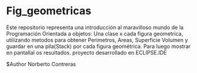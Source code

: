 # Fig_geometricas
Este repositorio  representa una introducción al maravilloso mundo de la Programación Orientada a objetos:
Una clase x cada  figura geometrica, utilizando metodos para obtener Perimetros, Areas, Superficie
Volumen y guardar en una pila(Stack) por cada figura geométrica.
Para luego mostrar en pantallal os resultados.
proyecto desarrollado en ECLIPSE.IDE

$Author Norberto Contreras
